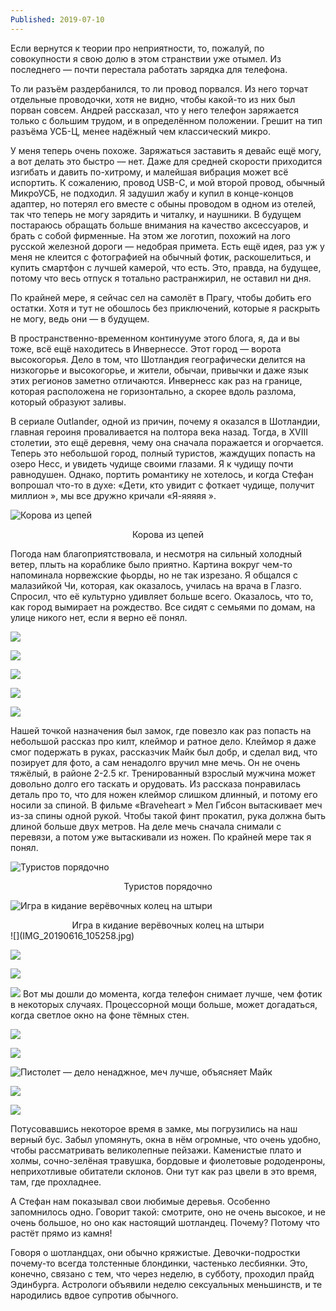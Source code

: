```yaml
---
Published: 2019-07-10
---
```

Если вернутся к теории про неприятности, то, пожалуй, по совокупности я свою долю в этом странствии уже отымел. Из последнего &mdash; почти перестала работать зарядка для телефона.

То ли разъём раздербанился, то ли провод порвался. Из него торчат отдельные проводочки, хотя не видно, чтобы какой-то из них был порван совсем. Андрей рассказал, что у него телефон заряжается только с большим трудом, и в определённом положении. Грешит на тип разъёма УСБ-Ц, менее надёжный чем классический микро. 

У меня теперь очень похоже. Заряжаться заставить я девайс ещё могу, а вот делать это быстро &mdash; нет. Даже для средней скорости приходится изгибать и давить по-хитрому, и малейшая вибрация может всё испортить. К сожалению, провод USB-C, и мой второй провод, обычный МикроУСБ, не подходил. Я задушил жабу и купил в конце-концов адаптер, но потерял его вместе с обыны проводом в одном из отелей, так что теперь не могу зарядить и читалку, и наушники. В будущем постараюсь обращать больше внимания на качество аксессуаров, и брать с собой фирменные. На этом же логотип, похожий на лого русской железной дороги &mdash; недобрая примета. Есть ещё идея, раз уж у меня не клеится с фотографией на обычный фотик, раскошелиться, и купить смартфон с лучшей камерой, что есть. Это, правда, на будущее, потому что весь отпуск я тотально растранжирил, не оставил ни дня.

По крайней мере, я сейчас сел на самолёт в Прагу, чтобы добить его остатки. Хотя и тут не обошлось без приключений, которые я раскрыть не могу, ведь они &mdash; в будущем.

В пространственно-временном континууме этого блога, я, да и вы тоже, всё ещё находитесь в Инвернессе. Этот город &mdash; ворота высокогорья. Дело в том, что Шотландия географически делится на низкогорье и высокогорье, и жители, обычаи, привычки и даже язык этих регионов заметно отличаются. Инвернесс как раз на границе, которая расположена не горизонтально, а скорее вдоль разлома, который образуют заливы.

В сериале Outlander, одной из причин, почему я оказался в Шотландии, главная героиня проваливается на полтора века назад. Тогда, в XVIII столетии, это ещё деревня, чему она сначала поражается и огорчается. Теперь это небольшой город, полный туристов, жаждущих попасть на озеро Несс, и увидеть чудище своими глазами. Я к чудищу почти равнодушен. Однако, портить романтику не хотелось, и когда Стефан вопрошал что-то в духе: &#0171;Дети, кто увидит с фоткает чудище, получит миллион &#0187;, мы все дружно кричали &#0171;Я-яяяяя &#0187;.


![Корова из цепей](IMG_20190616_091728.jpg)
<div style='text-align:center'>Корова из цепей</div>

Погода нам благоприятствовала, и несмотря на сильный холодный ветер, плыть на кораблике было приятно. Картина вокруг чем-то напоминала норвежские фьорды, но не так изрезано. Я общался с малазийкой Чи, которая, как оказалось, училась на врача в Глазго. Спросил, что её культурно удивляет больше всего. Оказалось, что то, как город вымирает на рождество. Все сидят с семьями по домам, на улице никого нет, если я верно её понял.


![](IMG_20190616_094138.jpg)

![](IMG_20190616_095223.jpg)

![](IMG_20190616_095425.jpg)

![](IMG_20190616_102151.jpg)

![](IMG_20190616_103201.jpg)


Нашей точкой назначения был замок, где повезло как раз попасть на небольшой рассказ про килт, клеймор и ратное дело. Клеймор я даже смог подержать в руках, рассказчик Майк был добр, и сделал вид, что позирует для фото, а сам ненадолго вручил мне мечь. Он не очень тяжёлый, в районе 2-2.5 кг. Тренированный взрослый мужчина может довольно долго его таскать и орудовать. Из рассказа понравилась деталь про то, что для ножен клеймор слишком длинный, и потому его носили за спиной. В фильме &#0171;Braveheart &#0187; Мел Гибсон вытаскивает меч из-за спины одной рукой. Чтобы такой финт прокатил, рука должна быть длиной больше двух метров. На деле мечь сначала снимали с перевязи, а потом уже вытаскивали из ножен. По крайней мере так я понял.


![Туристов порядочно](IMG_20190616_103213.jpg)
<div style='text-align:center'>Туристов порядочно</div>

![Игра в кидание верёвочных колец на штыри](IMG_20190616_105019.jpg)
<div style='text-align:center'>Игра в кидание верёвочных колец на штыри</div>
![](IMG_20190616_105258.jpg)

![](IMG_20190616_105411.jpg)


![](IMG_20190616_105519.jpg)

![](IMG_20190616_105910.jpg)
Вот мы дошли до момента, когда телефон снимает лучше, чем фотик в некоторых случаях. Процессорной мощи больше, может догадаться, когда светлое окно на фоне тёмных стен.

![](IMG_20190616_110129.jpg)


![](IMG_20190616_111959.jpg)

![Пистолет &mdash; дело ненаджное, меч лучше, объясняет Майк](IMG_20190616_112007.jpg)

![](IMG_20190616_112848.jpg)

![](IMG_20190616_113411.jpg)


Потусовавшись некоторое время в замке, мы погрузились на наш верный бус. Забыл упомянуть, окна в нём огромные, что очень удобно, чтобы рассматривать великолепные пейзажи. Каменистые плато и холмы, сочно-зелёная травушка, бордовые и фиолетовые рододенроны, неприхотливые обитатели склонов. Они тут как раз цвели в это время, там, где прохладнее. 

А Стефан нам показывал свои любимые деревья. Особенно запомнилось одно. Говорит такой: смотрите, оно не очень высокое, и не очень большое, но оно как настоящий шотландец. Почему? Потому что растёт прямо из камня!

Говоря о шотландцах, они обычно кряжистые. Девочки-подростки почему-то всегда толстенные блондинки, частенько лесбиянки. Это, конечно, связано с тем, что через неделю, в субботу, проходил прайд Эдинбурга. Астрологи объявили неделю сексуальных меньшинств, и те народились вдвое супротив обычного.